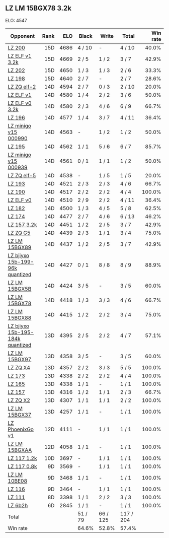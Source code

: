 ## LZ LM 15BGX78 3.2k ##

ELO: 4547

Opponent | Rank | ELO | Black | Write | Total | Win rate
---------|-----:|----:|-------|-------|-------|-------:
[LZ 200](LZ%20200.md) | 15D | 4686 | 4 / 10 | - | 4 / 10 | 40.0%
[LZ ELF v1 3.2k](LZ%20ELF%20v1%203.2k.md) | 15D | 4669 | 2 / 5 | 1 / 2 | 3 / 7 | 42.9%
[LZ 202](LZ%20202.md) | 15D | 4650 | 1 / 3 | 1 / 3 | 2 / 6 | 33.3%
[LZ 198](LZ%20198.md) | 15D | 4640 | 2 / 7 | - | 2 / 7 | 28.6%
[LZ ZQ elf-2](LZ%20ZQ%20elf-2.md) | 14D | 4594 | 2 / 7 | 0 / 3 | 2 / 10 | 20.0%
[LZ ELF v1](LZ%20ELF%20v1.md) | 14D | 4580 | 1 / 4 | 2 / 2 | 3 / 6 | 50.0%
[LZ ELF v0 3.2k](LZ%20ELF%20v0%203.2k.md) | 14D | 4580 | 2 / 3 | 4 / 6 | 6 / 9 | 66.7%
[LZ 196](LZ%20196.md) | 14D | 4577 | 1 / 4 | 3 / 7 | 4 / 11 | 36.4%
[LZ minigo v15 000990](LZ%20minigo%20v15%20000990.md) | 14D | 4563 | - | 1 / 2 | 1 / 2 | 50.0%
[LZ 195](LZ%20195.md) | 14D | 4562 | 1 / 1 | 5 / 6 | 6 / 7 | 85.7%
[LZ minigo v15 000939](LZ%20minigo%20v15%20000939.md) | 14D | 4561 | 0 / 1 | 1 / 1 | 1 / 2 | 50.0%
[LZ ZQ elf-5](LZ%20ZQ%20elf-5.md) | 14D | 4538 | - | 1 / 5 | 1 / 5 | 20.0%
[LZ 193](LZ%20193.md) | 14D | 4521 | 2 / 3 | 2 / 3 | 4 / 6 | 66.7%
[LZ 190](LZ%20190.md) | 14D | 4517 | 2 / 2 | 2 / 2 | 4 / 4 | 100.0%
[LZ ELF v0](LZ%20ELF%20v0.md) | 14D | 4510 | 2 / 9 | 2 / 2 | 4 / 11 | 36.4%
[LZ 182](LZ%20182.md) | 14D | 4500 | 1 / 3 | 4 / 5 | 5 / 8 | 62.5%
[LZ 174](LZ%20174.md) | 14D | 4477 | 2 / 7 | 4 / 6 | 6 / 13 | 46.2%
[LZ 157 3.2k](LZ%20157%203.2k.md) | 14D | 4451 | 1 / 2 | 2 / 5 | 3 / 7 | 42.9%
[LZ ZQ G5](LZ%20ZQ%20G5.md) | 14D | 4439 | 2 / 3 | 1 / 1 | 3 / 4 | 75.0%
[LZ LM 15BGX89](LZ%20LM%2015BGX89.md) | 14D | 4437 | 1 / 2 | 2 / 5 | 3 / 7 | 42.9%
[LZ bjiyxo 15b-199-96k quantized](LZ%20bjiyxo%2015b-199-96k%20quantized.md) | 14D | 4427 | 0 / 1 | 8 / 8 | 8 / 9 | 88.9%
[LZ LM 15BGX5B](LZ%20LM%2015BGX5B.md) | 14D | 4424 | 3 / 5 | - | 3 / 5 | 60.0%
[LZ LM 15BGX78](LZ%20LM%2015BGX78.md) | 14D | 4418 | 1 / 3 | 3 / 3 | 4 / 6 | 66.7%
[LZ LM 15BGX88](LZ%20LM%2015BGX88.md) | 14D | 4415 | 1 / 2 | 2 / 2 | 3 / 4 | 75.0%
[LZ bjiyxo 15b-195-184k quantized](LZ%20bjiyxo%2015b-195-184k%20quantized.md) | 13D | 4395 | 2 / 5 | 2 / 2 | 4 / 7 | 57.1%
[LZ LM 15BGX97](LZ%20LM%2015BGX97.md) | 13D | 4358 | 3 / 5 | - | 3 / 5 | 60.0%
[LZ ZQ X4](LZ%20ZQ%20X4.md) | 13D | 4357 | 2 / 2 | 3 / 3 | 5 / 5 | 100.0%
[LZ 173](LZ%20173.md) | 13D | 4338 | 2 / 2 | 2 / 2 | 4 / 4 | 100.0%
[LZ 165](LZ%20165.md) | 13D | 4338 | 1 / 1 | - | 1 / 1 | 100.0%
[LZ 157](LZ%20157.md) | 13D | 4316 | 1 / 2 | 1 / 1 | 2 / 3 | 66.7%
[LZ ZQ X2](LZ%20ZQ%20X2.md) | 13D | 4307 | 1 / 1 | 1 / 1 | 2 / 2 | 100.0%
[LZ LM 15BGX37](LZ%20LM%2015BGX37.md) | 13D | 4257 | 1 / 1 | - | 1 / 1 | 100.0%
[LZ PhoenixGo v1](LZ%20PhoenixGo%20v1.md) | 12D | 4111 | - | 1 / 1 | 1 / 1 | 100.0%
[LZ LM 15BGXAA](LZ%20LM%2015BGXAA.md) | 12D | 4058 | 1 / 1 | - | 1 / 1 | 100.0%
[LZ 117 1.2k](LZ%20117%201.2k.md) | 10D | 3697 | - | 1 / 1 | 1 / 1 | 100.0%
[LZ 117 0.8k](LZ%20117%200.8k.md) | 9D | 3569 | - | 1 / 1 | 1 / 1 | 100.0%
[LZ LM 10BE08](LZ%20LM%2010BE08.md) | 9D | 3468 | 1 / 1 | - | 1 / 1 | 100.0%
[LZ 116](LZ%20116.md) | 9D | 3464 | - | 1 / 1 | 1 / 1 | 100.0%
[LZ 111](LZ%20111.md) | 8D | 3398 | 1 / 1 | 2 / 2 | 3 / 3 | 100.0%
[LZ 6b2h](LZ%206b2h.md) | 6D | 2845 | 1 / 1 | - | 1 / 1 | 100.0%
Total | | | 51 / 79 | 66 / 125 | 117 / 204 | 
Win rate| | | 64.6% | 52.8% | 57.4% | 

